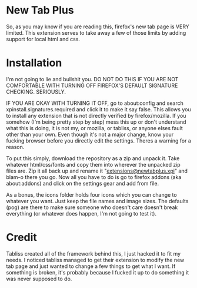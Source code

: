 # New Tab Plus
So, as you may know if you are reading this, firefox's new tab page is VERY limited. This extension serves to take away a few of those limits by adding support for local html and css.

# Installation
I'm not going to lie and bullshit you. 
DO NOT DO THIS IF YOU ARE NOT COMFORTABLE WITH TURNING OFF FIREFOX'S DEFAULT SIGNATURE CHECKING. SERIOUSLY.

IF YOU ARE OKAY WITH TURNING IT OFF, go to about:config and search xpinstall.signatures.required and click it to make it say false. This allows you to install any extension that is not directly verified by firefox/mozilla. If you somehow (I'm being pretty step by step) mess this up or don't understand what this is doing, it is not my, or mozilla, or tabliss, or anyone elses fault other than your own. Even though it's not a major change, know your fucking browser before you directly edit the settings. Theres a warning for a reason.

To put this simply, download the repository as a zip and unpack it. Take whatever html/css/fonts and copy them into wherever the unpacked zip files are. Zip it all back up and rename it "extensions@newtabplus.xpi" and blam-o there you go. Now all you have to do is go to firefox addons (aka about:addons) and click on the settings gear and add from file.

As a bonus, the icons folder holds four icons which you can change to whatever you want. Just keep the file names and image sizes. The defaults (pog) are there to make sure someone who doesn't care doesn't break everything (or whatever does happen, I'm not going to test it). 

# Credit
Tabliss created all of the framework behind this, I just hacked it to fit my needs. I noticed tabliss managed to get their extension to modify the new tab page and just wanted to change a few things to get what I want. If something is broken, it's probably because I fucked it up to do something it was never supposed to do.
